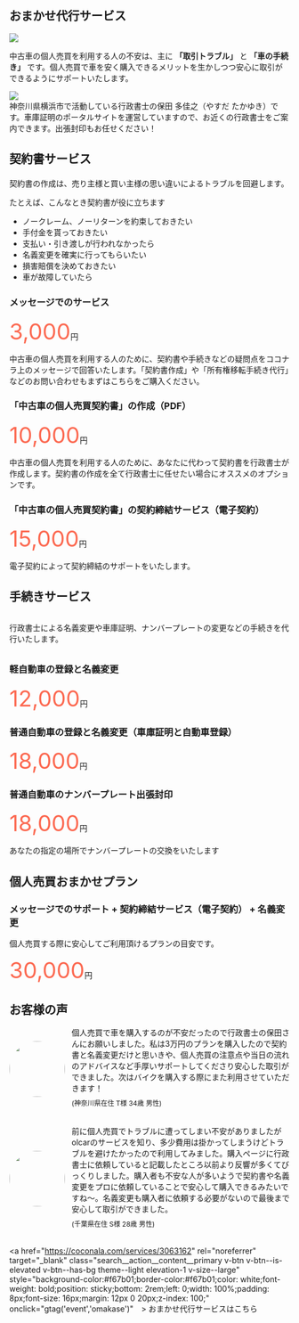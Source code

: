 ## <i class="mdi mdi-handshake-outline" style="font-size:32px;color:#f67b01;position: relative;top: 6px;right: 4px;"></i>おまかせ代行サービス

<img  loading="lazy"  src="https://homepage.gsss.pro/wp-content/uploads/2023/08/1a7321fd5c87b44161456ab0d5bcbbaf-1.png">

中古車の個人売買を利用する人の不安は、主に **「取引トラブル」** と **「車の手続き」** です。個人売買で車を安く購入できるメリットを生かしつつ安心に取引ができるようにサポートいたします。

<div class="border">
<img  loading="lazy"  style="max-width: 300px;" src="https://homepage.gsss.pro/wp-content/uploads/2023/08/image-768x474.png">
<div>
神奈川県横浜市で活動している行政書士の保田 多佳之（やすだ たかゆき）です。車庫証明のポータルサイトを運営していますので、お近くの行政書士をご案内できます。出張封印もお任せください！
</div>
</div>

## 契約書サービス

<div style="margin: 20px 0px;">
契約書の作成は、売り主様と買い主様の思い違いによるトラブルを回避します。  
  
たとえば、こんなとき契約書が役に立ちます  
  
- ノークレーム、ノーリターンを約束しておきたい
- 手付金を貰っておきたい
- 支払い・引き渡しが行われなかったら
- 名義変更を確実に行ってもらいたい
- 損害賠償を決めておきたい
- 車が故障していたら

</div>

### メッセージでのサービス

<span style="font-size:40px;color: #fc6a52;">3,000</span>円

中古車の個人売買を利用する人のために、契約書や手続きなどの疑問点をココナラ上のメッセージで回答いたします。「契約書作成」や「所有権移転手続き代行」などのお問い合わせもまずはこちらをご購入ください。

### 「中古車の個人売買契約書」の作成（PDF）

<span style="font-size:40px;color: #fc6a52;">10,000</span>円

中古車の個人売買を利用する人のために、あなたに代わって契約書を行政書士が作成します。契約書の作成を全て行政書士に任せたい場合にオススメのオプションです。

### 「中古車の個人売買契約書」の契約締結サービス（電子契約）

<span style="font-size:40px;color: #fc6a52;">15,000</span>円

電子契約によって契約締結のサポートをいたします。

## 手続きサービス

<div style="margin: 32px 0px;">
行政書士による名義変更や車庫証明、ナンバープレートの変更などの手続きを代行いたします。
</div>

### 軽自動車の登録と名義変更

<span style="font-size:40px;color: #fc6a52;">12,000</span>円

### 普通自動車の登録と名義変更（車庫証明と自動車登録）

<span style="font-size:40px;color: #fc6a52;">18,000</span>円

### 普通自動車のナンバープレート出張封印

<span style="font-size:40px;color: #fc6a52;">18,000</span>円

あなたの指定の場所でナンバープレートの交換をいたします

## 個人売買おまかせプラン

### メッセージでのサポート + 契約締結サービス（電子契約） + 名義変更

個人売買する際に安心してご利用頂けるプランの目安です。

<span style="font-size:40px;color: #fc6a52;">30,000</span>円

## お客様の声

<div style="display: flex;align-items: center;margin-bottom: 24px;">
<img  loading="lazy"  style="width: 100px;border-radius: 50px;" src="/img/user1.webp" />
<div style="
    margin-left: 12px;
    font-size: 14px;
">
<div>
個人売買で車を購入するのが不安だったので行政書士の保田さんにお願いしました。私は3万円のプランを購入したので契約書と名義変更だけと思いきや、個人売買の注意点や当日の流れのアドバイスなど手厚いサポートしてくださり安心した取引ができました。次はバイクを購入する際にまた利用させていただきます！
</div>
<div style="font-size: 12px;margin: 8px 0;">(神奈川県在住 T様 34歳 男性)</div>
</div>
</div>

<div style="display: flex;align-items: center;margin-bottom: 24px;">
<img  loading="lazy"  style="width: 100px;border-radius: 50px;" src="/img/user2.webp" />
<div style="
    margin-left: 12px;
    font-size: 14px;
">
<div>
前に個人売買でトラブルに遭ってしまい不安がありましたがolcarのサービスを知り、多少費用は掛かってしまうけどトラブルを避けたかったので利用してみました。購入ページに行政書士に依頼していると記載したところ以前より反響が多くてびっくりしました。購入者も不安な人が多いようで契約書や名義変更をプロに依頼していることで安心して購入できるみたいですね〜。名義変更も購入者に依頼する必要がないので最後まで安心して取引ができました。
</div>
<div style="font-size: 12px;margin: 8px 0;">(千葉県在住 S様 28歳 男性)</div>
</div>
</div>

<a href="https://coconala.com/services/3063162" rel="noreferrer" target="_blank" class="search__action__content__primary v-btn v-btn--is-elevated v-btn--has-bg theme--light elevation-1 v-size--large" style="background-color:#f67b01;border-color:#f67b01;color: white;font-weight: bold;position: sticky;bottom: 2rem;left: 0;width: 100%;padding: 8px;font-size: 16px;margin: 12px 0 20px;z-index: 100;" onclick="gtag('event','omakase')"　>
<i class="mdi mdi-car-estate" style="font-size:34px;"></i>
おまかせ代行サービスはこちら
</a>

<!-- Google tag (gtag.js) -->
<script async src="https://www.googletagmanager.com/gtag/js?id=G-1KCVKY0SMM"></script>
<script>
  window.dataLayer = window.dataLayer || [];
  function gtag(){dataLayer.push(arguments);}
  gtag('js', new Date());

  gtag('config', 'G-1KCVKY0SMM');
</script>